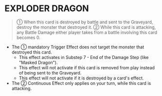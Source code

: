 
# EXPLODER DRAGON  
> ① When this card is destroyed by battle and sent to the Graveyard, destroy the monster that destroyed it. ② While this card is attacking, any Battle Damage either player takes from a battle involving this card becomes 0.

*   The ① mandatory Trigger Effect does not target the monster that destroyed this card.
    *   This effect activates in Substep 7 - End of the Damage Step (like "Masked Dragon").
    *   This effect will not activate if this card is removed from play instead of being sent to the Graveyard.
    *   This effect will not activate if it is destroyed by a card's effect.
*   The ② Continuous Effect only applies on your turn, while this card is attacking.

  
